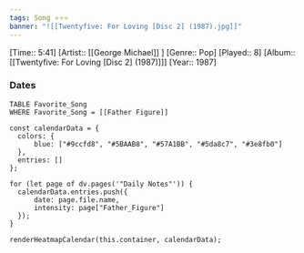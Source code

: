 ```yaml
---
tags: Song ⭐⭐⭐ 
banner: "![[Twentyfive: For Loving [Disc 2] (1987).jpg]]"
---
```

[Time:: 5:41]
[Artist:: [[George Michael]] ]
[Genre:: Pop]
[Played:: 8]
[Album:: [[Twentyfive: For Loving [Disc 2] (1987)]]]
[Year:: 1987]
### Dates
````dataview
TABLE Favorite_Song
WHERE Favorite_Song = [[Father Figure]]
````

  ```dataviewjs
const calendarData = { 
	colors: { 
		blue: ["#9ccfd8", "#5BAAB8", "#57A1BB", "#5da8c7", "#3e8fb0"] 
	}, 
	entries: [] 
}; 

for (let page of dv.pages('"Daily Notes"')) { 
	calendarData.entries.push({ 
		date: page.file.name, 
		intensity: page["Father_Figure"]
	}); 
} 

renderHeatmapCalendar(this.container, calendarData);
```
